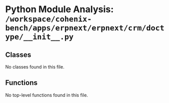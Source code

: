 # Python Module Analysis: `/workspace/cohenix-bench/apps/erpnext/erpnext/crm/doctype/__init__.py`

## Classes

No classes found in this file.


## Functions

No top-level functions found in this file.
